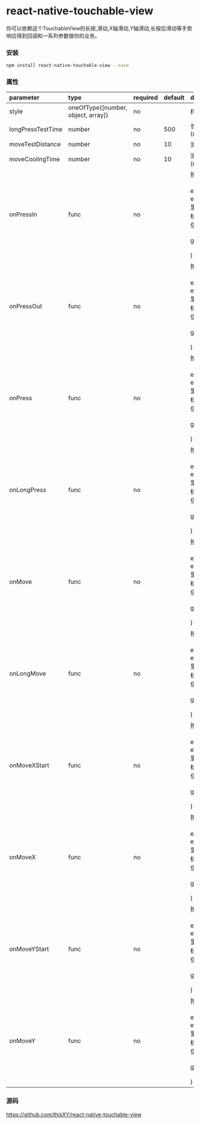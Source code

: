 # react-native-touchable-view
你可以依赖这个TouchableView的长按,滑动,X轴滑动,Y轴滑动,长按后滑动等手势响应得到回调和一系列参数做你的业务。

### 安装

```bash
npm install react-native-touchable-view --save
```

### 属性
| parameter              | type                                 | required | default | description                                                                                                                                                                                                                        
| :--------------------- | :----------------------------------- | :------- | :-------| :-------------------------------------------------------------------------------------------------                                                                 
| style                  | oneOfType([number, object, array])   | no       |         | 样式    
| longPressTestTime      | number                               | no       | 500     | 长按判定时间 (ms)
| moveTestDistance       | number                               | no       | 10      | 滑动判定距离
| moveCoolingTime        | number                               | no       | 10      | 滑动冷却时间 (ms)
| onPressIn              | func                                 | no       |         | 按下开始 (<br><br>evt: 可以在evt.nativeEvent里获取页面坐标,相对坐标等信息, <br><br>gestureState<br><br>)
| onPressOut             | func                                 | no       |         | 按下开始 (<br><br>evt: 可以在evt.nativeEvent里获取页面坐标,相对坐标等信息, <br><br>gestureState<br><br>)
| onPress                | func                                 | no       |         | 按下开始 (<br><br>evt: 可以在evt.nativeEvent里获取页面坐标,相对坐标等信息, <br><br>gestureState<br><br>)
| onLongPress            | func                                 | no       |         | 按下开始 (<br><br>evt: 可以在evt.nativeEvent里获取页面坐标,相对坐标等信息, <br><br>gestureState<br><br>)
| onMove                 | func                                 | no       |         | 按下开始 (<br><br>evt: 可以在evt.nativeEvent里获取页面坐标,相对坐标等信息, <br><br>gestureState<br><br>)
| onLongMove             | func                                 | no       |         | 按下开始 (<br><br>evt: 可以在evt.nativeEvent里获取页面坐标,相对坐标等信息, <br><br>gestureState<br><br>)
| onMoveXStart           | func                                 | no       |         | 按下开始 (<br><br>evt: 可以在evt.nativeEvent里获取页面坐标,相对坐标等信息, <br><br>gestureState<br><br>)
| onMoveX                | func                                 | no       |         | 按下开始 (<br><br>evt: 可以在evt.nativeEvent里获取页面坐标,相对坐标等信息, <br><br>gestureState<br><br>)
| onMoveYStart           | func                                 | no       |         | 按下开始 (<br><br>evt: 可以在evt.nativeEvent里获取页面坐标,相对坐标等信息, <br><br>gestureState<br><br>)
| onMoveY                | func                                 | no       |         | 按下开始 (<br><br>evt: 可以在evt.nativeEvent里获取页面坐标,相对坐标等信息, <br><br>gestureState<br><br>)

### 源码

https://github.com/thisXY/react-native-touchable-view
